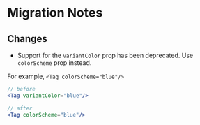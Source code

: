 # Migration Notes

## Changes

- Support for the `variantColor` prop has been deprecated. Use `colorScheme`
  prop instead.

For example, `<Tag colorScheme="blue"/>`

```jsx
// before
<Tag variantColor="blue"/>

// after
<Tag colorScheme="blue"/>
```

